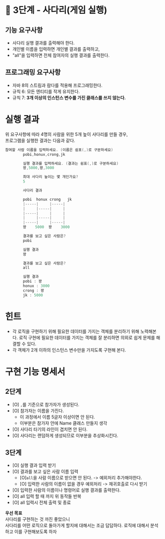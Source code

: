 # 🚀 3단계 - 사다리(게임 실행)
## 기능 요구사항

* 사다리 실행 결과를 출력해야 한다.
* 개인별 이름을 입력하면 개인별 결과를 출력하고,  
* "all"을 입력하면 전체 참여자의 실행 결과를 출력한다. 
  
## 프로그래밍 요구사항
* 자바 8의 스트림과 람다를 적용해 프로그래밍한다.
* 규칙 6: 모든 엔티티를 작게 유지한다.
* 규칙 7: **3개 이상의 인스턴스 변수를 가진 클래스를 쓰지 않는다.**

# 실행 결과
위 요구사항에 따라 4명의 사람을 위한 5개 높이 사다리를 만들 경우,        
프로그램을 실행한 결과는 다음과 같다.    

```java
참여할 사람 이름을 입력하세요. (이름은 쉼표(,)로 구분하세요)
        pobi,honux,crong,jk

        실행 결과를 입력하세요. (결과는 쉼표(,)로 구분하세요)
        꽝,5000,꽝,3000

        최대 사다리 높이는 몇 개인가요?
        5

        사다리 결과

        pobi  honux crong   jk
        |-----|     |-----|
        |     |-----|     |
        |-----|     |     |
        |     |-----|     |
        |-----|     |-----|
        꽝    5000  꽝    3000

        결과를 보고 싶은 사람은?
        pobi

        실행 결과
        꽝

        결과를 보고 싶은 사람은?
        all

        실행 결과
        pobi : 꽝
        honux : 3000
        crong : 꽝
        jk : 5000
```

# 힌트
* 각 로직을 구현하기 위해 필요한 데이터를 가지는 객체를 분리하기 위해 노력해본다. 로직 구현에 필요한 데이터를 가지는 객체를 잘 분리하면 의외로 쉽게 문제를 해결할 수 있다.
* 각 객체가 2개 이하의 인스턴스 변수만을 가지도록 구현해 본다.
   
# 구현 기능 명세서    
## 2단계  
* [O] `,`를 기준으로 참가자가 생성된다.     
* [O] 참가자는 이름을 가진다.      
  * 이 과정에서 이름 5글자 이상이면 안 된다.    
  * 이부분은 참가자 안에 Name 클래스 만들지 생각  
* [O] 사다리 타기의 라인이 겹치면 안 된다.   
* [O] 사다리는 랜덤하게 생성되므로 이부분을 추상화시킨다.  
## 3단계     
* [O] 실행 결과 입력 받기   
* [O] 결과를 보고 싶은 사람 이름 입력    
  * [O]`all`을 사람 이름으로 받으면 안 된다. -> 예외처리 추가해야한다.
  * [O] 입력한 사람의 이름이 없을 경우 예외처리 -> 재귀호출로 다시 받기
* [O] 입력한 사람의 이름이나 명령어로 실행 결과를 출력한다.      
* [O] all 입력 할 때 까지 위 동작들 반복      
* [O] all 입력시 전체 출력 및 종료    
   
**우선 목표**  
사다리를 구현하는 것 까진 좋았으니  
사다리를 어떤 로직으로 돌아가게 할지에 대해서는 조금 답답하다.
로직에 대해서 분석하고 이를 구현해보도록 하자   
   